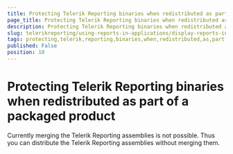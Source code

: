 ```yaml
---
title: Protecting Telerik Reporting binaries when redistributed as part of a packaged product
page_title: Protecting Telerik Reporting binaries when redistributed as part of a packaged product | for Telerik Reporting Documentation
description: Protecting Telerik Reporting binaries when redistributed as part of a packaged product
slug: telerikreporting/using-reports-in-applications/display-reports-in-applications/protecting-telerik-reporting-binaries-when-redistributed-as-part-of-a-packaged-product
tags: protecting,telerik,reporting,binaries,when,redistributed,as,part,of,a,packaged,product
published: False
position: 10
---
```


# Protecting Telerik Reporting binaries when redistributed as part of a packaged product



Currently merging the Telerik Reporting assemblies is not possible.             Thus you can distribute the Telerik Reporting assemblies without merging them.


